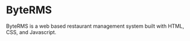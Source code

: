 # ByteRMS

ByteRMS is a web based restaurant management system built with HTML, CSS, and Javascript.
